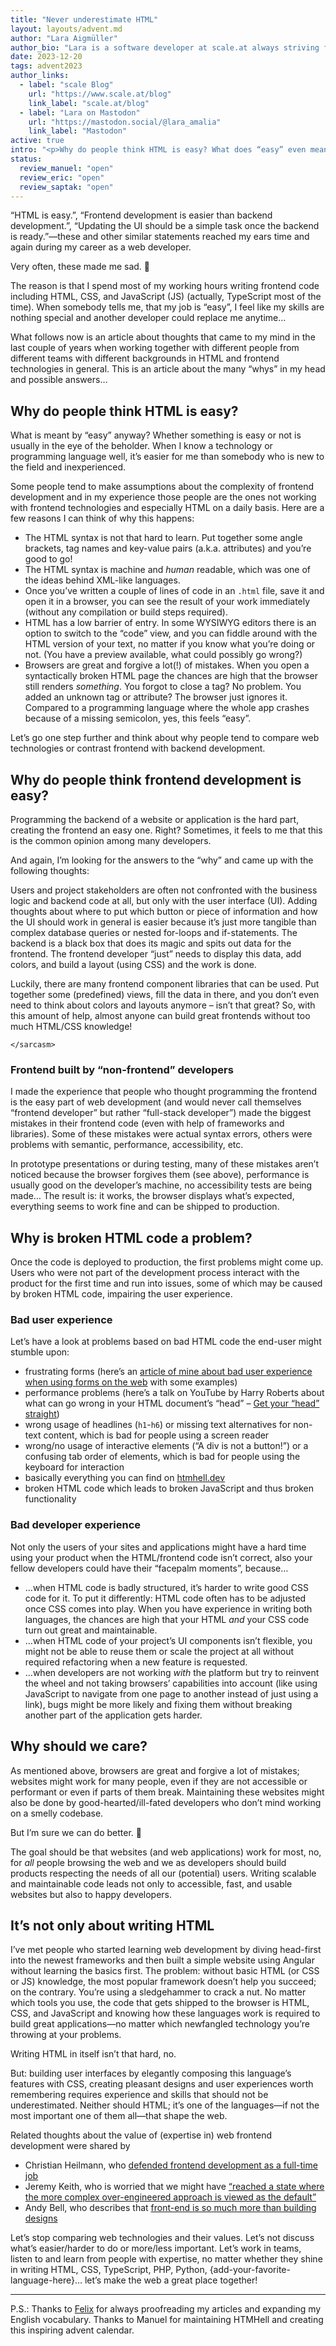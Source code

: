 ```yaml
---
title: "Never underestimate HTML"
layout: layouts/advent.md
author: "Lara Aigmüller"
author_bio: "Lara is a software developer at scale.at always striving for great user experience. She wants to make the web a better place while constantly improving her knowledge about the ins and outs of HTML and CSS. Find more articles by Lara on the [scale Blog](https://www.scale.at/blog) and follow [@scale_www on Mastodon](https://mastodon.social/@scale_www)."
date: 2023-12-20
tags: advent2023
author_links:
  - label: "scale Blog"
    url: "https://www.scale.at/blog"
    link_label: "scale.at/blog"
  - label: "Lara on Mastodon"
    url: "https://mastodon.social/@lara_amalia"
    link_label: "Mastodon"
active: true
intro: "<p>Why do people think HTML is easy? What does “easy” even mean in this context? In this article, Lara shares her thoughts on the role that HTML plays in web development.</p>"
status:
  review_manuel: "open"
  review_eric: "open"
  review_saptak: "open"
---
```


“HTML is easy.”, “Frontend development is easier than backend development.”, “Updating the UI should be a simple task once the backend is ready.”—these and other similar statements reached my ears time and again during my career as a web developer.

Very often, these made me sad. 🥲

The reason is that I spend most of my working hours writing frontend code including HTML, CSS, and JavaScript (JS) (actually, TypeScript most of the time). When somebody tells me, that my job is “easy”, I feel like my skills are nothing special and another developer could replace me anytime…

What follows now is an article about thoughts that came to my mind in the last couple of years when working together with different people from different teams with different backgrounds in HTML and frontend technologies in general. This is an article about the many “whys” in my head and possible answers…

## Why do people think HTML is easy?
What is meant by “easy” anyway? Whether something is easy or not is usually in the eye of the beholder. When I know a technology or programming language well, it’s easier for me than somebody who is new to the field and inexperienced.

Some people tend to make assumptions about the complexity of frontend development and in my experience those people are the ones not working with frontend technologies and especially HTML on a daily basis. Here are a few reasons I can think of why this happens:

- The HTML syntax is not that hard to learn. Put together some angle brackets, tag names and key-value pairs (a.k.a. attributes) and you’re good to go!
- The HTML syntax is machine and _human_ readable, which was one of the ideas behind XML-like languages.
- Once you’ve written a couple of lines of code in an `.html` file, save it and open it in a browser, you can see the result of your work immediately (without any compilation or build steps required).
- HTML has a low barrier of entry. In some WYSIWYG editors there is an option to switch to the “code” view, and you can fiddle around with the HTML version of your text, no matter if you know what you’re doing or not. (You have a preview available, what could possibly go wrong?)
- Browsers are great and forgive a lot(!) of mistakes. When you open a syntactically broken HTML page the chances are high that the browser still renders _something_. You forgot to close a tag? No problem. You added an unknown tag or attribute? The browser just ignores it. Compared to a programming language where the whole app crashes because of a missing semicolon, yes, this feels “easy”.

Let’s go one step further and think about why people tend to compare web technologies or contrast frontend with backend development.

## Why do people think frontend development is easy?
Programming the backend of a website or application is the hard part, creating the frontend an easy one. Right? Sometimes, it feels to me that this is the common opinion among many developers.

And again, I’m looking for the answers to the “why” and came up with the following thoughts:

Users and project stakeholders are often not confronted with the business logic and backend code at all, but only with the user interface (UI). Adding thoughts about where to put which button or piece of information and how the UI should work in general is easier because it’s just more tangible than complex database queries or nested for-loops and if-statements. The backend is a black box that does its magic and spits out data for the frontend. The frontend developer “just” needs to display this data, add colors, and build a layout (using CSS) and the work is done.

Luckily, there are many frontend component libraries that can be used. Put together some (predefined) views, fill the data in there, and you don’t even need to think about colors and layouts anymore – isn’t that great? So, with this amount of help, almost anyone can build great frontends without too much HTML/CSS knowledge!

`</sarcasm>`

### Frontend built by “non-frontend” developers
I made the experience that people who thought programming the frontend is the easy part of web development (and would never call themselves “frontend developer” but rather “full-stack developer”) made the biggest mistakes in their frontend code (even with help of frameworks and libraries). Some of these mistakes were actual syntax errors, others were problems with semantic, performance, accessibility, etc.

In prototype presentations or during testing, many of these mistakes aren’t noticed because the browser forgives them (see above), performance is usually good on the developer’s machine, no accessibility tests are being made… The result is: it works, the browser displays what’s expected, everything seems to work fine and can be shipped to production.

## Why is broken HTML code a problem?
Once the code is deployed to production, the first problems might come up. Users who were not part of the development process interact with the product for the first time and run into issues, some of which may be caused by broken HTML code, impairing the user experience.

### Bad user experience
Let’s have a look at problems based on bad HTML code the end-user might stumble upon:
- frustrating forms (here’s an [article of mine about bad user experience when using forms on the web](https://www.scale.at/blog/forms-ux-problems-solutions) with some examples)
- performance problems (here’s a talk on YouTube by Harry Roberts about what can go wrong in your HTML document’s “head” – [Get your “head” straight](https://www.youtube.com/watch?v=MHyAOZ45vnU))
- wrong usage of headlines (`h1`-`h6`) or missing text alternatives for non-text content, which is bad for people using a screen reader
- wrong/no usage of interactive elements (“A div is not a button!”) or a confusing tab order of elements, which is bad for people using the keyboard for interaction
- basically everything you can find on [htmhell.dev](https://www.htmhell.dev)
- broken HTML code which leads to broken JavaScript and thus broken functionality

### Bad developer experience
Not only the users of your sites and applications might have a hard time using your product when the HTML/frontend code isn’t correct, also your fellow developers could have their “facepalm moments”, because…
- …when HTML code is badly structured, it’s harder to write good CSS code for it. To put it differently: HTML code often has to be adjusted once CSS comes into play. When you have experience in writing both languages, the chances are high that your HTML _and_ your CSS code turn out great and maintainable.
- …when HTML code of your project’s UI components isn’t flexible, you might not be able to reuse them or scale the project at all without required refactoring when a new feature is requested.
- …when developers are not working _with_ the platform but try to reinvent the wheel and not taking browsers’ capabilities into account (like using JavaScript to navigate from one page to another instead of just using a link), bugs might be more likely and fixing them without breaking another part of the application gets harder.

## Why should we care?
As mentioned above, browsers are great and forgive a lot of mistakes; websites might work for many people, even if they are not accessible or performant or even if parts of them break. Maintaining these websites might also be done by good-hearted/ill-fated developers who don’t mind working on a smelly codebase.

But I’m sure we can do better. 💪

The goal should be that websites (and web applications) work for most, no, for _all_ people browsing the web and we as developers should build products respecting the needs of all our (potential) users. Writing scalable and maintainable code leads not only to accessible, fast, and usable websites but also to happy developers.

## It’s not only about writing HTML
I’ve met people who started learning web development by diving head-first into the newest frameworks and then built a simple website using Angular without learning the basics first. The problem: without basic HTML (or CSS or JS) knowledge, the most popular framework doesn’t help you succeed; on the contrary. You’re using a sledgehammer to crack a nut. No matter which tools you use, the code that gets shipped to the browser is HTML, CSS, and JavaScript and knowing how these languages work is required to build great applications—no matter which newfangled technology you’re throwing at your problems.

Writing HTML in itself isn’t that hard, no.

But: building user interfaces by elegantly composing this language’s features with CSS, creating pleasant designs and user experiences worth remembering requires experience and skills that should not be underestimated. Neither should HTML; it’s one of the languages—if not the most important one of them all—that shape the web.

Related thoughts about the value of (expertise in) web frontend development were shared by
- Christian Heilmann, who [defended frontend development as a full-time job](https://www.linkedin.com/pulse/ongoing-defence-frontend-full-time-job-christian-heilmann-/)
- Jeremy Keith, who is worried that we might have [“reached a state where the more complex over-engineered approach is viewed as the default”](https://adactio.com/journal/20442)
- Andy Bell, who describes that [front-end is so much more than building designs](https://andy-bell.co.uk/front-end-is-so-much-more-than-building-designs/)

Let’s stop comparing web technologies and their values. Let’s not discuss what’s easier/harder to do or more/less important. Let’s work in teams, listen to and learn from people with expertise, no matter whether they shine in writing HTML, CSS, TypeScript, PHP, Python, {add-your-favorite-language-here}… let’s make the web a great place together!

---

P.S.: Thanks to [Felix](https://mastodon.social/@felixh10r) for always proofreading my articles and expanding my English vocabulary. Thanks to Manuel for maintaining HTMHell and creating this inspiring advent calendar.
